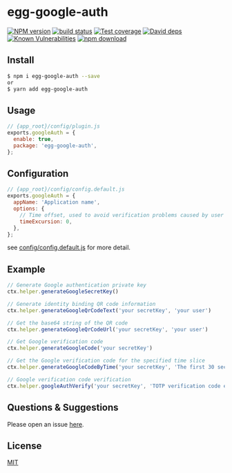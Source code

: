# egg-google-auth

[![NPM version][npm-image]][npm-url]
[![build status][travis-image]][travis-url]
[![Test coverage][codecov-image]][codecov-url]
[![David deps][david-image]][david-url]
[![Known Vulnerabilities][snyk-image]][snyk-url]
[![npm download][download-image]][download-url]

[npm-image]: https://img.shields.io/npm/v/egg-google-auth.svg?style=flat-square
[npm-url]: https://npmjs.org/package/egg-google-auth
[travis-image]: https://img.shields.io/travis/eggjs/egg-google-auth.svg?style=flat-square
[travis-url]: https://travis-ci.org/eggjs/egg-google-auth
[codecov-image]: https://img.shields.io/codecov/c/github/eggjs/egg-google-auth.svg?style=flat-square
[codecov-url]: https://codecov.io/github/eggjs/egg-google-auth?branch=master
[david-image]: https://img.shields.io/david/eggjs/egg-google-auth.svg?style=flat-square
[david-url]: https://david-dm.org/eggjs/egg-google-auth
[snyk-image]: https://snyk.io/test/npm/egg-google-auth/badge.svg?style=flat-square
[snyk-url]: https://snyk.io/test/npm/egg-google-auth
[download-image]: https://img.shields.io/npm/dm/egg-google-auth.svg?style=flat-square
[download-url]: https://npmjs.org/package/egg-google-auth

<!--
Description here.
-->

## Install

```bash
$ npm i egg-google-auth --save
or
$ yarn add egg-google-auth
```

## Usage

```js
// {app_root}/config/plugin.js
exports.googleAuth = {
  enable: true,
  package: 'egg-google-auth',
};
```

## Configuration

```js
// {app_root}/config/config.default.js
exports.googleAuth = {
  appName: 'Application name',
  options: {
    // Time offset, used to avoid verification problems caused by user network delay. Default: 0
    timeExcursion: 0,
  },
};
```

see [config/config.default.js](config/config.default.js) for more detail.

## Example

```js
// Generate Google authentication private key
ctx.helper.generateGoogleSecretKey()

// Generate identity binding QR code information
ctx.helper.generateGoogleQrCodeText('your secretKey', 'your user')

// Get the base64 string of the QR code
ctx.helper.generateGoogleQrCodeUrl('your secretKey', 'your user')

// Get Google verification code
ctx.helper.generateGoogleCode('your secretKey')

// Get the Google verification code for the specified time slice
ctx.helper.generateGoogleCodeByTime('your secretKey', 'The first 30 seconds Date.now() / 1000 / 30')

// Google verification code verification
ctx.helper.googleAuthVerify('your secretKey', 'TOTP verification code entered by the user')
```

## Questions & Suggestions

Please open an issue [here](https://github.com/sunpu007/egg-google-auth/issues).

## License

[MIT](LICENSE)
